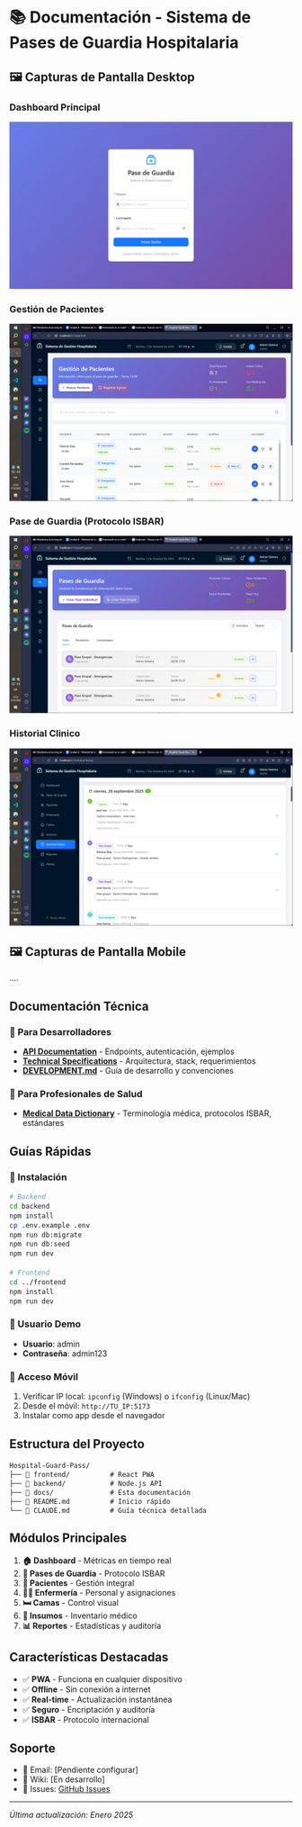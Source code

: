# 📚 Documentación - Sistema de Pases de Guardia Hospitalaria

## 🖼️ Capturas de Pantalla Desktop

### Dashboard Principal
![Login](images/login.png)

### Gestión de Pacientes
![Pacientes](images/patient-list.png)

### Pase de Guardia (Protocolo ISBAR)
![Pase de Guardia](images/guard-pass.png)

### Historial Clinico
![Historial](images/historial.png)


## 🖼️ Capturas de Pantalla Mobile

....

## Documentación Técnica

### 🔧 Para Desarrolladores
- [**API Documentation**](API-DOCUMENTATION.md) - Endpoints, autenticación, ejemplos
- [**Technical Specifications**](TECHNICAL-SPECIFICATIONS.md) - Arquitectura, stack, requerimientos
- [**DEVELOPMENT.md**](../DEVELOPMENT.md) - Guía de desarrollo y convenciones

### 🏥 Para Profesionales de Salud
- [**Medical Data Dictionary**](MEDICAL-DATA-DICTIONARY.md) - Terminología médica, protocolos ISBAR, estándares

## Guías Rápidas

### 🚀 Instalación
```bash
# Backend
cd backend
npm install
cp .env.example .env
npm run db:migrate
npm run db:seed
npm run dev

# Frontend
cd ../frontend
npm install
npm run dev
```

### 👤 Usuario Demo
- **Usuario**: admin
- **Contraseña**: admin123

### 📱 Acceso Móvil
1. Verificar IP local: `ipconfig` (Windows) o `ifconfig` (Linux/Mac)
2. Desde el móvil: `http://TU_IP:5173`
3. Instalar como app desde el navegador

## Estructura del Proyecto

```
Hospital-Guard-Pass/
├── 📁 frontend/          # React PWA
├── 📁 backend/           # Node.js API
├── 📁 docs/              # Esta documentación
├── 📄 README.md          # Inicio rápido
└── 📄 CLAUDE.md          # Guía técnica detallada
```

## Módulos Principales

1. **🏠 Dashboard** - Métricas en tiempo real
2. **🔄 Pases de Guardia** - Protocolo ISBAR
3. **👥 Pacientes** - Gestión integral
4. **👩‍⚕️ Enfermería** - Personal y asignaciones
5. **🛏️ Camas** - Control visual
6. **💊 Insumos** - Inventario médico
7. **📊 Reportes** - Estadísticas y auditoría

## Características Destacadas

- ✅ **PWA** - Funciona en cualquier dispositivo
- ✅ **Offline** - Sin conexión a internet
- ✅ **Real-time** - Actualización instantánea
- ✅ **Seguro** - Encriptación y auditoría
- ✅ **ISBAR** - Protocolo internacional

## Soporte

- 📧 Email: [Pendiente configurar]
- 📖 Wiki: [En desarrollo]
- 🐛 Issues: [GitHub Issues](../../issues)

---

*Última actualización: Enero 2025*